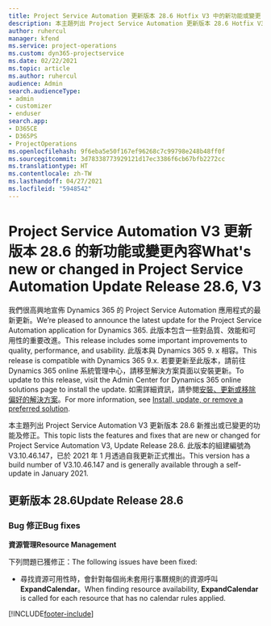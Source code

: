 ```yaml
---
title: Project Service Automation 更新版本 28.6 Hotfix V3 中的新功能或變更
description: 本主題列出 Project Service Automation 更新版本 28.6 Hotfix V3 提供的功能和修正。
author: ruhercul
manager: kfend
ms.service: project-operations
ms.custom: dyn365-projectservice
ms.date: 02/22/2021
ms.topic: article
ms.author: ruhercul
audience: Admin
search.audienceType:
- admin
- customizer
- enduser
search.app:
- D365CE
- D365PS
- ProjectOperations
ms.openlocfilehash: 9f6eba5e50f167ef96268c7c99798e248b48ff0f
ms.sourcegitcommit: 3d78338773929121d17ec3386f6cb67bfb2272cc
ms.translationtype: HT
ms.contentlocale: zh-TW
ms.lasthandoff: 04/27/2021
ms.locfileid: "5948542"
---
```

# <a name="whats-new-or-changed-in-project-service-automation-update-release-286-v3"></a><span data-ttu-id="e620e-103">Project Service Automation V3 更新版本 28.6 的新功能或變更內容</span><span class="sxs-lookup"><span data-stu-id="e620e-103">What's new or changed in Project Service Automation Update Release 28.6, V3</span></span>

<span data-ttu-id="e620e-104">我們很高興地宣佈 Dynamics 365 的 Project Service Automation 應用程式的最新更新。</span><span class="sxs-lookup"><span data-stu-id="e620e-104">We’re pleased to announce the latest update for the Project Service Automation application for Dynamics 365.</span></span> <span data-ttu-id="e620e-105">此版本包含一些對品質、效能和可用性的重要改進。</span><span class="sxs-lookup"><span data-stu-id="e620e-105">This release includes some important improvements to quality, performance, and usability.</span></span> <span data-ttu-id="e620e-106">此版本與 Dynamics 365 9. x 相容。</span><span class="sxs-lookup"><span data-stu-id="e620e-106">This release is compatible with Dynamics 365 9.x.</span></span> <span data-ttu-id="e620e-107">若要更新至此版本，請前往 Dynamics 365 online 系統管理中心，請移至解決方案頁面以安裝更新。</span><span class="sxs-lookup"><span data-stu-id="e620e-107">To update to this release, visit the Admin Center for Dynamics 365 online solutions page to install the update.</span></span> <span data-ttu-id="e620e-108">如需詳細資訊，請參閱[安裝、更新或移除偏好的解決方案](/power-platform/admin/install-remove-preferred-solution)。</span><span class="sxs-lookup"><span data-stu-id="e620e-108">For more information, see [Install, update, or remove a preferred solution](/power-platform/admin/install-remove-preferred-solution).</span></span>

<span data-ttu-id="e620e-109">本主題列出 Project Service Automation V3 更新版本 28.6 新推出或已變更的功能及修正。</span><span class="sxs-lookup"><span data-stu-id="e620e-109">This topic lists the features and fixes that are new or changed for Project Service Automation V3, Update Release 28.6.</span></span> <span data-ttu-id="e620e-110">此版本的組建編號為 V3.10.46.147，已於 2021 年 1 月透過自我更新正式推出。</span><span class="sxs-lookup"><span data-stu-id="e620e-110">This version has a build number of V3.10.46.147 and is generally available through a self-update in January 2021.</span></span>

## <a name="update-release-286"></a><span data-ttu-id="e620e-111">更新版本 28.6</span><span class="sxs-lookup"><span data-stu-id="e620e-111">Update Release 28.6</span></span>

### <a name="bug-fixes"></a><span data-ttu-id="e620e-112">Bug 修正</span><span class="sxs-lookup"><span data-stu-id="e620e-112">Bug fixes</span></span>


<span data-ttu-id="e620e-113">**資源管理**</span><span class="sxs-lookup"><span data-stu-id="e620e-113">**Resource Management**</span></span>

<span data-ttu-id="e620e-114">下列問題已獲修正：</span><span class="sxs-lookup"><span data-stu-id="e620e-114">The following issues have been fixed:</span></span>

- <span data-ttu-id="e620e-115">尋找資源可用性時，會針對每個尚未套用行事曆規則的資源呼叫 **ExpandCalendar**。</span><span class="sxs-lookup"><span data-stu-id="e620e-115">When finding resource availability, **ExpandCalendar** is called for each resource that has no calendar rules applied.</span></span>


[!INCLUDE[footer-include](../includes/footer-banner.md)]